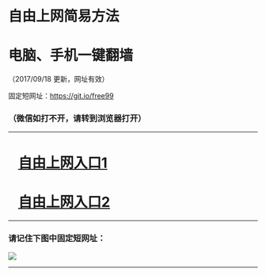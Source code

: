 ﻿# 自由上网简易方法

# 电脑、手机一键翻墙

（2017/09/18 更新，网址有效）

固定短网址：https://git.io/free99

### （微信如打不开，请转到浏览器打开）


***





# &nbsp;&nbsp; <a href="http://ft3144926469.fwq-tz1005.info/fwqtz01.html?t=091800118755 " target="_blank">自由上网入口1</a>
# &nbsp;&nbsp; <a href="http://ft2552229172.fwq-tz1006.info/fwqtz02.html?t=091800123372 " target="_blank">自由上网入口2</a>
***

### 请记住下图中固定短网址：

<img src="https://s3-us-west-2.amazonaws.com/fwq-1001/yjfq-20170905okok.png" /> 


***

